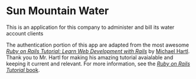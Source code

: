 # Sun Mountain Water

This is an application for this company to administer and bill its water account clients

The authentication portion of this app are adapted from the 
most awesome [*Ruby on Rails Tutorial:
Learn Web Development with Rails*](http://www.railstutorial.org/)
by [Michael Hartl](http://www.michaelhartl.com/). Thank you to Mr. Hartl
for making his amazing tutorial avaialable and keeping it current and relevant.
For more information, see the
[*Ruby on Rails Tutorial* book](http://www.railstutorial.org/book).